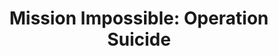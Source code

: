 ---
mission_id: misimp10
editorsChoice:
title: "Mission Impossible: Operation Suicide"
authors: 
    - "Ales Ptacek"
date:
filename: "misimp10.zip"
description: "Soon after the fall of Coruscant it was discovered that Admiral Kraken in charge of Imperial data storage managed to escape Alliance detection with a copy of the Phase I Dark Trooper blueprints. Rumor has it he is improving upon the original models, giving them new weapons. Your job is to get inside his facility and blow it up. Beware: intelligence indicates an abundance of traps and mercenaries throughout the base."
heroImage: "./misimp10.png"
levelReplaced:	SECBASE
difficulty: no
bm:	yes
fme: yes
wax: yes
three_do: yes
voc: yes
gmd: no
vue: no
lfd: no
base: "New level from scratch" 
editors: "DFUSE 1.00"

---